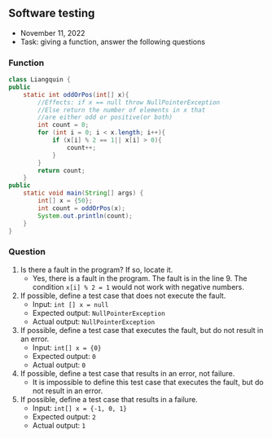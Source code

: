 ## Software testing
- November 11, 2022
- Task: giving a function, answer the following questions
### Function
```java
class Liangquin {
public
    static int oddOrPos(int[] x){
        //Effects: if x == null throw NullPointerException
        //Else return the number of elements in x that
        //are either odd or positive(or both)
        int count = 0;
        for (int i = 0; i < x.length; i++){
            if (x[i] % 2 == 1|| x[i] > 0){
                count++;
            }
        }
        return count;
    }
public
    static void main(String[] args) {
        int[] x = {50};
        int count = oddOrPos(x);
        System.out.println(count);
    }
}
```
### Question
1. Is there a fault in the program? If so, locate it.
    - Yes, there is a fault in the program. The fault is in the line 9. The condition `x[i] % 2 = 1` would not work with negative numbers. 
2. If  possible, define a test case that does not execute the fault.
    - Input: `int [] x = null`
    - Expected output: `NullPointerException`
    - Actual output: `NullPointerException`
3. If possible, define a test case that executes the fault, but do not result in an error.
    - Input: `int[] x = {0}`
    - Expected output: `0`
    - Actual output: `0`
4. If possible, define a test case that results in an error, not failure.
    - It is impossible to define this test case that executes the fault, but do not result in an error.
5. If possible, define a test case that results in a failure.
    - Input: `int[] x = {-1, 0, 1}`
    - Expected output: `2`
    - Actual output: `1`